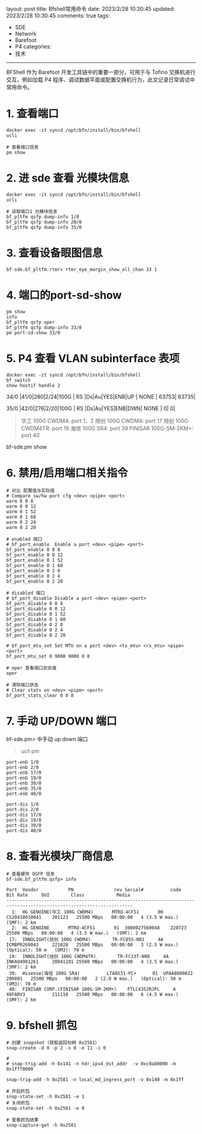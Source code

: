 layout: post
title: Bfshell常用命令
date: 2023/2/28 10:30:45
updated: 2023/2/28 10:30:45
comments: true
tags: 
- SDE
- Network
- Barefoot
- P4
categories:
- 技术

---

BFShell 作为 Barefoot 开发工具链中的重要一部分，可用于与 Tofino 交换机进行交互，例如加载 P4 程序、调试数据平面或配置交换机行为，此文记录日常调试中常用命令。

<!-- more -->

# 1. 查看端口

```shell
docker exec -it syncd /opt/bfn/install/bin/bfshell
ucli

# 查看端口信息
pm show
```

# 2. 进 sde 查看 光模块信息
```shell
docker exec -it syncd /opt/bfn/install/bin/bfshell
ucli

# 读取端口1 光模块信息
bf_pltfm qsfp dump-info 1/0
bf_pltfm qsfp dump-info 20/0
bf_pltfm qsfp dump-info 35/0
```

# 3. 查看设备眼图信息
```shell
bf-sde.bf_pltfm.rtmr> rtmr_eye_margin_show_all_chan 33 1
```

# 4. 端口的port-sd-show
```shell
pm show
info
bf_pltfm qsfp oper
bf_pltfm qsfp dump-info 33/0
pm port-sd-show 33/0
```

# 5. P4 查看 VLAN subinterface 表项
```shell
docker exec -it syncd /opt/bfn/install/bin/bfshell
bf_switch
show hostif handle 2

```

34/0 |41/0|280|2/24|100G   | RS |Ds|Au|YES|ENB|UP |  NONE  |           63753|           63735|

35/0 |42/0|276|2/20|100G   | RS |Ds|Au|YES|ENB|DWN|  NONE  |               0|               0|

> 华工 100G CWDM4:    port 1、2
> 旭创 100G CWDM4:    port 17
> 旭创 100G CWDM4TR:  port 19
> 海信 100G SR4:      port 39
> FINISAR 100G-SM-2KM+: port 40

bf-sde.pm show

# 6. 禁用/启用端口相关指令
```shell
# 对比 配置值与实际值 
# Compare sw/hw port cfg <dev> <pipe> <port>
warm 0 0 8
warm 0 0 12
warm 0 1 52
warm 0 1 60
warm 0 2 24
warm 0 2 20

# enabled 端口
# bf_port_enable  Enable a port <dev> <pipe> <port>
bf_port_enable 0 0 8
bf_port_enable 0 0 12
bf_port_enable 0 1 52
bf_port_enable 0 1 60
bf_port_enable 0 2 0
bf_port_enable 0 2 4
bf_port_enable 0 2 20

# disabled 端口
# bf_port_disable Disable a port <dev> <pipe> <port>
bf_port_disable 0 0 8
bf_port_disable 0 0 12
bf_port_disable 0 1 52
bf_port_disable 0 1 60
bf_port_disable 0 2 0
bf_port_disable 0 2 4
bf_port_disable 0 2 20

# bf_port_mtu_set Set MTU on a port <dev> <tx_mtu> <rx_mtu> <pipe> <port>
bf_port_mtu_set 0 9000 9000 0 8

# oper 查看端口状态值
oper

# 清除端口状态
# Clear stats on <dev> <pipe> <port>
bf_port_stats_clear 0 0 8
```

# 7. 手动 UP/DOWN 端口
bf-sde.pm> 中手动 up down 端口
> ucli
> pm
```shell
port-enb 1/0
port-enb 2/0
port-enb 17/0
port-enb 19/0
port-enb 39/0
port-enb 35/0
port-enb 40/0

port-dis 1/0
port-dis 2/0
port-dis 17/0
port-dis 19/0
port-dis 39/0
port-dis 40/0
```

# 8. 查看光模块厂商信息
```shell
# 查看硬件 QSFP 信息
bf-sde.bf_pltfm.qsfp> info

Port  Vendor           PN               rev Serial#          code     Bit Rate     OUI        Class            Media
---------------------------------------------------------------------------------------------------------------------
  1:  HG GENUINE(华工 100G CWDM4)       MTRQ-4CF51       00  CS20410010041    201123   25500 MBps   00:00:00   4 (3.5 W max.)   (SMF): 2 km
  2:  HG GENUINE       MTRQ-4CF51       01  3000027560048    220723   25500 MBps   00:00:00   4 (3.5 W max.)   (SMF): 2 km
 17:  INNOLIGHT(旭创 100G CWDM4)        TR-FC85S-N01     4A  ICMBPR260043     221028   25500 MBps   00:00:00   3 (2.5 W max.)   (Optical): 50 m   (OM3): 70 m
 19:  INNOLIGHT(旭创 100G CWDM4TR)        TR-FC13T-N00     4A  INKAO4981261     20041101 25500 MBps   00:00:00   4 (3.5 W max.)   (SMF): 2 km
 39:  Hisense(海信 100G SR4)          LTA8531-PC+      01  UPAA8000022      200801   25500 MBps   00:00:00   2 (2.0 W max.)   (Optical): 50 m   (OM3): 70 m
 40:  FINISAR CORP.(FINISAR 100G-SM-2KM+)    FTLC4352RJPL     A   X6FARV3          211110   25500 MBps   00:00:00   6 (4.5 W max.)   (SMF): 2 km
```

# 9. bfshell 抓包
```shell
# 创建 snapshot（获取返回句柄 0x2581）
snap-create -d 0 -p 2 -s 0 -e 11 -i 0

# 
# snap-trig-add -h 0x141 -n hdr_ipv4_dst_addr  -v 0xc0a80000 -m 0x1fff0000

snap-trig-add -h 0x2581 -n local_md_ingress_port -v 0x140 -m 0x1ff

# 开启抓包
snap-state-set -h 0x2581 -e 1
# 关闭抓包
snap-state-set -h 0x2581 -e 0

# 查看抓包结果
snap-capture-get -h 0x2581
```